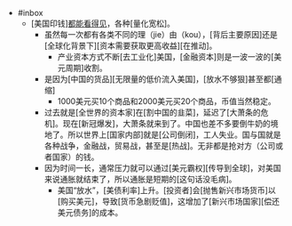 - #inbox
    - [美国印钱][都能看得见](https://www.zhihu.com/question/461935081)，各种[量化宽松]。
        - 虽然每一次都有各类不同的理（jie）由（kou），[背后主要原因]还是[全球化背景下][资本需要获取更高收益][在推动]。
            - 产业资本方式不断[去工业化]美国，[金融资本]则是一波一波的[美元周期]收割。
        - 是因为[中国的货品][无限量的低价流入美国]，[放水不够狠]甚至都[通缩]
            - 1000美元买10个商品和2000美元买20个商品，币值当然稳定。
        - 过去就是[全世界的资本家]在[割中国的韭菜]，延迟了[大萧条的危机]。现在[新冠爆发]，大萧条就来到了。中国也差不多要倒牛奶的境地了。所以世界上[国家内部]就是[公司倒闭]，工人失业。国与国就是各种战争，金融战，贸易战，甚至是[热战]。无非都是抢对方（公司或者国家）的钱。
        - 因为时间一长，通常压力就可以通过[美元霸权][传导到全球]，对美国来说通胀就结束了，所以通胀是短期的[这句话没毛病]。
            - 美国“放水”，[美债利率]上升。[投资者]会[抛售新兴市场货币]以[购买美元]，导致[货币急剧贬值]，这增加了[新兴市场国家][偿还美元债务]的成本。
